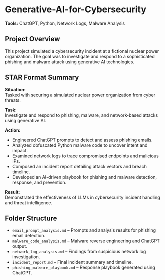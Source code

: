 # Generative-AI-for-Cybersecurity

**Tools:** ChatGPT, Python, Network Logs, Malware Analysis

## Project Overview

This project simulated a cybersecurity incident at a fictional nuclear power organization. The goal was to investigate and respond to a sophisticated phishing and malware attack using generative AI technologies.

## STAR Format Summary

**Situation:**  
Tasked with securing a simulated nuclear power organization from cyber threats.

**Task:**  
Investigate and respond to phishing, malware, and network-based attacks using generative AI.

**Action:**  
- Engineered ChatGPT prompts to detect and assess phishing emails.  
- Analyzed obfuscated Python malware code to uncover intent and impact.  
- Examined network logs to trace compromised endpoints and malicious IPs.  
- Composed an incident report detailing attack vectors and breach timeline.  
- Developed an AI-driven playbook for phishing and malware detection, response, and prevention.

**Result:**  
Demonstrated the effectiveness of LLMs in cybersecurity incident handling and threat intelligence.

## Folder Structure

- `email_prompt_analysis.md` – Prompts and analysis results for phishing email detection.
- `malware_code_analysis.md` – Malware reverse engineering and ChatGPT output.
- `network_log_analysis.md` – Findings from suspicious network log investigation.
- `incident_report.md` – Final incident summary and timeline.
- `phishing_malware_playbook.md` – Response playbook generated using ChatGPT.
